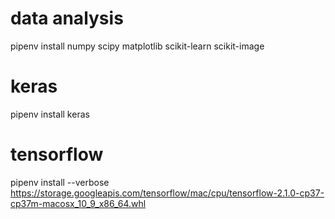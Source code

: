 
# data analysis
pipenv install numpy scipy matplotlib scikit-learn scikit-image

# keras
pipenv install keras

# tensorflow
pipenv install --verbose https://storage.googleapis.com/tensorflow/mac/cpu/tensorflow-2.1.0-cp37-cp37m-macosx_10_9_x86_64.whl